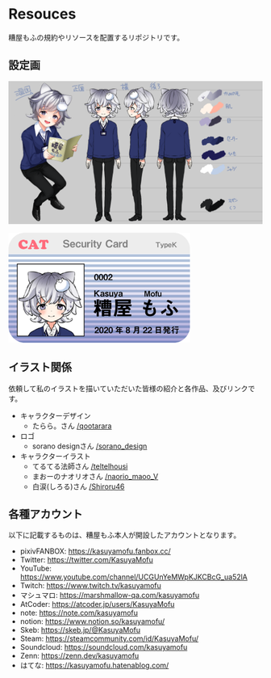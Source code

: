 # Resouces

糟屋もふの規約やリソースを配置するリポジトリです。

## 設定画

[<img src="./teltelhousi/20210427_3view.png" width="720">](./teltelhousi/20210427_3view.png)

[<img src="./KasuyaMofu/20210617_IDCard.png" width="360">](./KasuyaMofu/20210617_IDCard.png)

## イラスト関係

依頼して私のイラストを描いていただいた皆様の紹介と各作品、及びリンクです。

- キャラクターデザイン
  - たらら。さん [/qootarara](./qootarara)
- ロゴ
  - sorano designさん [/sorano_design](./sorano_design)
- キャラクターイラスト
  - てるてる法師さん [/teltelhousi](./teltelhousi)
  - まおーのナオリオさん [/naorio_maoo_V](./naorio_maoo_V)
  - 白涙(しろる)さん [/Shiroru46](./Shiroru46)

## 各種アカウント

以下に記載するものは、糟屋もふ本人が開設したアカウントとなります。

- pixivFANBOX: https://kasuyamofu.fanbox.cc/
- Twitter: https://twitter.com/KasuyaMofu
- YouTube: https://www.youtube.com/channel/UCGUnYeMWpKJKCBcG_ua52lA
- Twitch: https://www.twitch.tv/kasuyamofu
- マシュマロ: https://marshmallow-qa.com/kasuyamofu
- AtCoder: https://atcoder.jp/users/KasuyaMofu
- note: https://note.com/kasuyamofu
- notion: https://www.notion.so/kasuyamofu/
- Skeb: https://skeb.jp/@KasuyaMofu
- Steam: https://steamcommunity.com/id/KasuyaMofu/
- Soundcloud: https://soundcloud.com/kasuyamofu
- Zenn: https://zenn.dev/kasuyamofu
- はてな: https://kasuyamofu.hatenablog.com/

